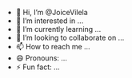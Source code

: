 - 👋 Hi, I’m @JoiceVilela
- 👀 I’m interested in ...
- 🌱 I’m currently learning ...
- 💞️ I’m looking to collaborate on ...
- 📫 How to reach me ...
- 😄 Pronouns: ...
- ⚡ Fun fact: ...

<!---import random

def jogo_adivinhacao():
    print("Bem-vindo ao jogo de adivinhação!")
    numero_secreto = random.randint(1, 100)
    tentativas = 0

    while True:
        try:
            palpite = int(input("Digite um número entre 1 e 100: "))
            tentativas += 1

            if palpite < numero_secreto:
                print("Muito baixo! Tente novamente.")
            elif palpite > numero_secreto:

   
JoiceVilela/JoiceVilela is a ✨ special ✨ repository because its `README.md` (this file) appears on your GitHub profile.
You can click the Preview link to take a look at your changes.
--->
